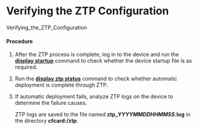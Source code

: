 Verifying the ZTP Configuration
===============================

Verifying_the_ZTP_Configuration

#### Procedure

1. After the ZTP process is complete, log in to the device and run the [**display startup**](cmdqueryname=display+startup) command to check whether the device startup file is as required.
2. Run the [**display ztp status**](cmdqueryname=display+ztp+status) command to check whether automatic deployment is complete through ZTP.
3. If automatic deployment fails, analyze ZTP logs on the device to determine the failure causes.
   
   
   
   ZTP logs are saved to the file named **ztp\_***YYYYMMDDHHMMSS***.log** in the directory **cfcard:/ztp**.